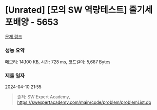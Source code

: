 # [Unrated] [모의 SW 역량테스트] 줄기세포배양 - 5653 

[문제 링크](https://swexpertacademy.com/main/code/problem/problemDetail.do?contestProbId=AWXRJ8EKe48DFAUo) 

### 성능 요약

메모리: 14,100 KB, 시간: 728 ms, 코드길이: 5,687 Bytes

### 제출 일자

2024-04-10 21:55



> 출처: SW Expert Academy, https://swexpertacademy.com/main/code/problem/problemList.do